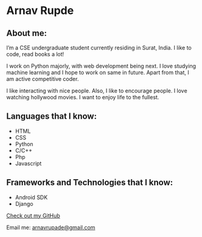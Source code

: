 # Arnav Rupde

## About me:
I’m a CSE undergraduate student currently residing in Surat, India. I like to code, read books a lot! 

I work on Python majorly, with web development being next. I love studying machine learning and I hope to work on same in future. Apart from that, I am active competitive coder.


I like interacting with nice people. Also, I like to encourage people. I love watching hollywood movies. I want to enjoy life to the fullest. 



## Languages that I know:

- HTML
- CSS
- Python
- C/C++
- Php
- Javascript



## Frameworks and Technologies that I know:

- Android SDK
- Django


[Check out my GitHub](https://github.com/ArnavRupde)

Email me: arnavrupade@gmail.com
